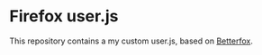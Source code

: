 # Firefox user.js
This repository contains a my custom user.js, based on [Betterfox](https://github.com/yokoffing/Betterfox).
